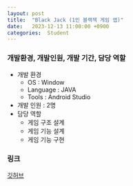 ```yaml
---
layout: post
title:  "Black Jack (1인 블랙잭 게임 앱)"
date:   2023-12-13 11:00:00 +0900
categories:  Student
---
```


### 개발환경, 개발인원, 개발 기간, 담당 역할

- 개발 환경
    - OS : Window
    - Language : JAVA
    - Tools : Android Studio
- 개발 인원 : 2명
- 담당 역할
    - 게임 구조 설계
    - 게임 기능 설계
    - 게임 기능 구현

### 링크
[깃허브](https://github.com/sangwon0724/BlackJack_Android_Project)